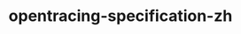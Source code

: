 ---
title: opentracing-specification-zh
registryType: instrumentation
tags:
  - opentracing
  - 
repo: https://github.com/opentracing-contrib/opentracing-specification-zh
license: Apache License 2.0
description: OpenTracing标准（中文版） `zh` (Chinese) translation of the opentracing/specification
authors: OpenTracing Contributors
---